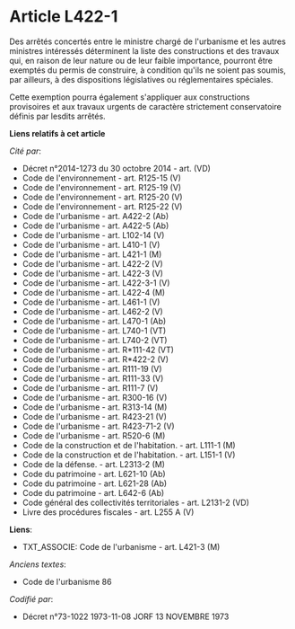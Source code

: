 # Article L422-1

Des arrêtés concertés entre le ministre chargé de l'urbanisme et les autres ministres intéressés déterminent la liste des
constructions et des travaux qui, en raison de leur nature ou de leur faible importance, pourront être exemptés du permis de
construire, à condition qu'ils ne soient pas soumis, par ailleurs, à des dispositions législatives ou réglementaires
spéciales.

Cette exemption pourra également s'appliquer aux constructions provisoires et aux travaux urgents de caractère strictement
conservatoire définis par lesdits arrêtés.

**Liens relatifs à cet article**

_Cité par_:

  - Décret n°2014-1273 du 30 octobre 2014 - art. (VD)
  - Code de l'environnement - art. R125-15 (V)
  - Code de l'environnement - art. R125-19 (V)
  - Code de l'environnement - art. R125-20 (V)
  - Code de l'environnement - art. R125-22 (V)
  - Code de l'urbanisme - art. A422-2 (Ab)
  - Code de l'urbanisme - art. A422-5 (Ab)
  - Code de l'urbanisme - art. L102-14 (V)
  - Code de l'urbanisme - art. L410-1 (V)
  - Code de l'urbanisme - art. L421-1 (M)
  - Code de l'urbanisme - art. L422-2 (V)
  - Code de l'urbanisme - art. L422-3 (V)
  - Code de l'urbanisme - art. L422-3-1 (V)
  - Code de l'urbanisme - art. L422-4 (M)
  - Code de l'urbanisme - art. L461-1 (V)
  - Code de l'urbanisme - art. L462-2 (V)
  - Code de l'urbanisme - art. L470-1 (Ab)
  - Code de l'urbanisme - art. L740-1 (VT)
  - Code de l'urbanisme - art. L740-2 (VT)
  - Code de l'urbanisme - art. R*111-42 (VT)
  - Code de l'urbanisme - art. R*422-2 (V)
  - Code de l'urbanisme - art. R111-19 (V)
  - Code de l'urbanisme - art. R111-33 (V)
  - Code de l'urbanisme - art. R111-7 (V)
  - Code de l'urbanisme - art. R300-16 (V)
  - Code de l'urbanisme - art. R313-14 (M)
  - Code de l'urbanisme - art. R423-21 (V)
  - Code de l'urbanisme - art. R423-71-2 (V)
  - Code de l'urbanisme - art. R520-6 (M)
  - Code de la construction et de l'habitation. - art. L111-1 (M)
  - Code de la construction et de l'habitation. - art. L151-1 (V)
  - Code de la défense. - art. L2313-2 (M)
  - Code du patrimoine - art. L621-10 (Ab)
  - Code du patrimoine - art. L621-28 (Ab)
  - Code du patrimoine - art. L642-6 (Ab)
  - Code général des collectivités territoriales - art. L2131-2 (VD)
  - Livre des procédures fiscales - art. L255 A (V)

**Liens**:

  - TXT_ASSOCIE: Code de l'urbanisme - art. L421-3 (M)

_Anciens textes_:

  - Code de l'urbanisme 86

_Codifié par_:

  - Décret n°73-1022 1973-11-08 JORF 13 NOVEMBRE 1973

